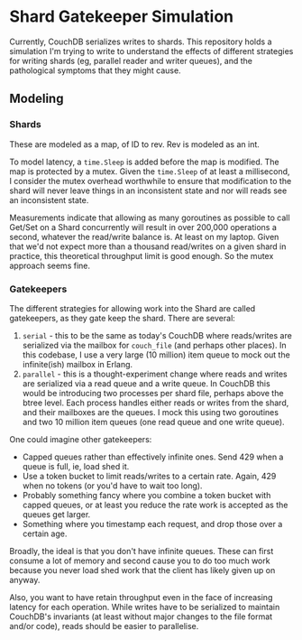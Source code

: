 # Shard Gatekeeper Simulation

Currently, CouchDB serializes writes to shards. This repository holds a
simulation I'm trying to write to understand the effects of different strategies
for writing shards (eg, parallel reader and writer queues), and the pathological
symptoms that they might cause.

## Modeling

### Shards

These are modeled as a map, of ID to rev. Rev is modeled as an int.

To model latency, a `time.Sleep` is added before the map is modified. The map is
protected by a mutex. Given the `time.Sleep` of at least a millisecond, I
consider the mutex overhead worthwhile to ensure that modification to the shard
will never leave things in an inconsistent state and nor will reads see an
inconsistent state.

Measurements indicate that allowing as many goroutines as possible to call
Get/Set on a Shard concurrently will result in over 200,000 operations a second,
whatever the read/write balance is. At least on my laptop. Given that we'd not
expect more than a thousand read/writes on a given shard in practice, this
theoretical throughput limit is good enough. So the mutex approach seems fine.

### Gatekeepers

The different strategies for allowing work into the Shard are called
gatekeepers, as they gate keep the shard. There are several:

1. `serial` - this to be the same as today's CouchDB where reads/writes are
   serialized via the mailbox for `couch_file` (and perhaps other places). In
   this codebase, I use a very large (10 million) item queue to mock out the
   infinite(ish) mailbox in Erlang.
2. `parallel` - this is a thought-experiment change where reads and writes are
   serialized via a read queue and a write queue. In CouchDB this would be
   introducing two processes per shard file, perhaps above the btree level. Each
   process handles either reads or writes from the shard, and their mailboxes
   are the queues. I mock this using two goroutines and two 10 million item
   queues (one read queue and one write queue).

One could imagine other gatekeepers:

- Capped queues rather than effectively infinite ones. Send 429 when a queue is
  full, ie, load shed it.
- Use a token bucket to limit reads/writes to a certain rate. Again, 429 when no
  tokens (or you'd have to wait too long).
- Probably something fancy where you combine a token bucket with capped queues,
  or at least you reduce the rate work is accepted as the queues get larger.
- Something where you timestamp each request, and drop those over a certain age.

Broadly, the ideal is that you don't have infinite queues. These can first
consume a lot of memory and second cause you to do too much work because you
never load shed work that the client has likely given up on anyway.

Also, you want to have retain throughput even in the face of increasing latency
for each operation. While writes have to be serialized to maintain CouchDB's
invariants (at least without major changes to the file format and/or code),
reads should be easier to parallelise.
